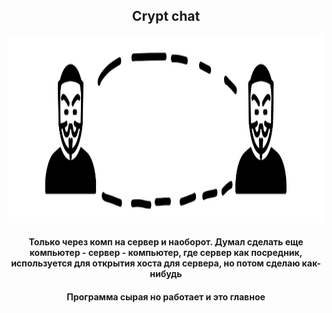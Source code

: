 <div align="center">
  <h2>Crypt chat</h2>
  <img src="https://github.com/conn01sseur/anon-chat/blob/main/pic/main.png" alt="PNG" style="width:auto; height:300px"/>
  <h4>Только через комп на сервер и наоборот. Думал сделать еще компьютер - сервер - компьютер, где сервер как посредник, используется для открытия хоста для сервера, но потом сделаю как-нибудь</h4>
  <h4>Программа сырая но работает и это главное</h4>
</div>
